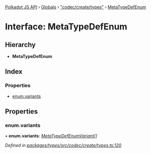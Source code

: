 [Polkadot JS API](../README.md) › [Globals](../globals.md) › ["codec/create/types"](../modules/_codec_create_types_.md) › [MetaTypeDefEnum](_codec_create_types_.metatypedefenum.md)

# Interface: MetaTypeDefEnum

## Hierarchy

* **MetaTypeDefEnum**

## Index

### Properties

* [enum.variants](_codec_create_types_.metatypedefenum.md#enum.variants)

## Properties

###  enum.variants

• **enum.variants**: *[MetaTypeDefEnumVariant](../modules/_codec_create_types_.md#metatypedefenumvariant)[]*

*Defined in [packages/types/src/codec/create/types.ts:120](https://github.com/polkadot-js/api/blob/5739b69757/packages/types/src/codec/create/types.ts#L120)*
